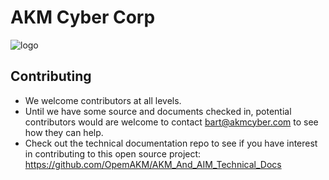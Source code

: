 # AKM Cyber Corp
![logo](images/AKMCyberLogo.png)

## Contributing
- We welcome contributors at all levels.
- Until we have some source and documents checked in, potential contributors would are welcome to contact bart@akmcyber.com to see how they can help.
- Check out the technical documentation repo to see if you have interest in contributing to this open source project: https://github.com/OpemAKM/AKM_And_AIM_Technical_Docs

